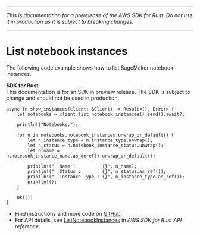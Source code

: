 --------

 *This is documentation for a prerelease of the AWS SDK for Rust\. Do not use it in production as it is subject to breaking changes\.* 

--------

# List notebook instances<a name="sagemaker_ListNotebookInstances_rust_topic"></a>

The following code example shows how to list SageMaker notebook instances\.

**SDK for Rust**  
This documentation is for an SDK in preview release\. The SDK is subject to change and should not be used in production\.
  

```
async fn show_instances(client: &Client) -> Result<(), Error> {
    let notebooks = client.list_notebook_instances().send().await?;

    println!("Notebooks:");

    for n in notebooks.notebook_instances.unwrap_or_default() {
        let n_instance_type = n.instance_type.unwrap();
        let n_status = n.notebook_instance_status.unwrap();
        let n_name = n.notebook_instance_name.as_deref().unwrap_or_default();

        println!("  Name :          {}", n_name);
        println!("  Status :        {}", n_status.as_ref());
        println!("  Instance Type : {}", n_instance_type.as_ref());
        println!();
    }

    Ok(())
}
```
+  Find instructions and more code on [GitHub](https://github.com/awsdocs/aws-doc-sdk-examples/tree/main/.rust_alpha/sagemaker#code-examples)\. 
+  For API details, see [ListNotebookInstances](https://awslabs.github.io/aws-sdk-rust/) in *AWS SDK for Rust API reference*\. 